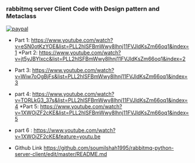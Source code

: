 ### rabbitmq server Client Code with Design pattern and Metaclass 

[![paypal](https://www.paypalobjects.com/en_US/i/btn/btn_donateCC_LG.gif)](https://www.paypal.me/soumilshah1995)


* Part 1: https://www.youtube.com/watch?v=eSN0otKzYOE&list=PLL2hlSFBmWwy8lhnj11FVJldKsZm66oq1&index=1
*Part 2: https://www.youtube.com/watch?v=jt5yJBYlxcc&list=PLL2hlSFBmWwy8lhnj11FVJldKsZm66oq1&index=2
* Part 3: https://www.youtube.com/watch?v=Wiw7oOgBjFs&list=PLL2hlSFBmWwy8lhnj11FVJldKsZm66oq1&index=3
* part 4: https://www.youtube.com/watch?v=TORLkG3_37s&list=PLL2hlSFBmWwy8lhnj11FVJldKsZm66oq1&index=4
*Part 5: https://www.youtube.com/watch?v=1XWOjZF2cKE&list=PLL2hlSFBmWwy8lhnj11FVJldKsZm66oq1&index=5
* part 6 : https://www.youtube.com/watch?v=1XWOjZF2cKE&feature=youtu.be

* Github Link https://github.com/soumilshah1995/rabbitmq-python-server-client/edit/master/README.md

